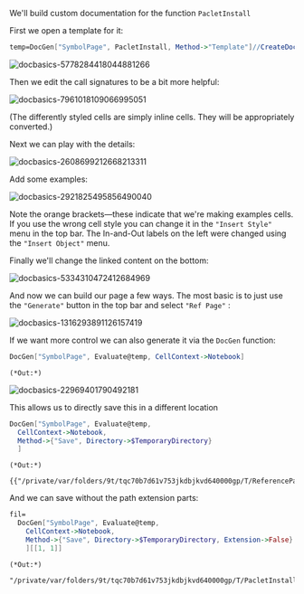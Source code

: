 We'll build custom documentation for the function  ```PacletInstall```

First we open a template for it:

```mathematica
temp=DocGen["SymbolPage", PacletInstall, Method->"Template"]//CreateDocument
```

![docbasics-5778284418044881266](./img/docbasics-5778284418044881266.png)

Then we edit the call signatures to be a bit more helpful:

![docbasics-7961018109066995051](./img/docbasics-7961018109066995051.png)

(The differently styled cells are simply inline cells. They will be appropriately converted.)

Next we can play with the details:

![docbasics-2608699212668213311](./img/docbasics-2608699212668213311.png)

Add some examples:

![docbasics-2921825495856490040](./img/docbasics-2921825495856490040.png)

Note the orange brackets—these indicate that we're making examples cells. If you use  the wrong cell style you can change it in the  ```"Insert Style"```  menu in the top bar. The In-and-Out labels on the left were changed using the  ```"Insert Object"```  menu.

Finally we'll change the linked content on the bottom:

![docbasics-5334310472412684969](./img/docbasics-5334310472412684969.png)

And now we can build our page a few ways. The most basic is to just use the  ```"Generate"```  button in the top bar and select  ```"Ref Page"``` :

![docbasics-1316293891126157419](./img/docbasics-1316293891126157419.png)

If we want more control we can also generate it via the  ```DocGen```  function:

```mathematica
DocGen["SymbolPage", Evaluate@temp, CellContext->Notebook]
```

    (*Out:*)
    
![docbasics-22969401790492181](./img/docbasics-22969401790492181.png)

This allows us to directly save this in a different location

```mathematica
DocGen["SymbolPage", Evaluate@temp, 
  CellContext->Notebook,
  Method->{"Save", Directory->$TemporaryDirectory}
  ]
```

    (*Out:*)
    
    {{"/private/var/folders/9t/tqc70b7d61v753jkdbjkvd640000gp/T/ReferencePages/Symbols/PacletInstall.nb"}}

And we can save without the path extension parts:

```mathematica
fil=
  DocGen["SymbolPage", Evaluate@temp, 
    CellContext->Notebook,
    Method->{"Save", Directory->$TemporaryDirectory, Extension->False}
    ][[1, 1]]
```

    (*Out:*)
    
    "/private/var/folders/9t/tqc70b7d61v753jkdbjkvd640000gp/T/PacletInstall.nb"